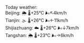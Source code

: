 Today weather:  
Beijing: 🌦   🌡️+25°C 🌬️↖4km/h  
Tianjin: 🌫  🌡️+26°C 🌬️←11km/h  
Shijiazhuang: ☁️   🌡️+26°C 🌬️↓7km/h  
Tangshan: 🌦   🌡️+23°C 🌬️→6km/h  
